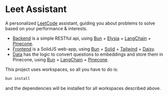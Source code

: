 # Leet Assistant

A personalized [LeetCode](https://leetcode.com/) assistant, guiding you about problems to solve based on your performance & interests.

- [Backend](./backend/) is a simple RESTful api, using [Bun](https://bun.sh/) + [Elysia](https://elysiajs.com/) + [LangChain](https://www.langchain.com/) + [Pinecone](https://www.pinecone.io/).
- [Frontend](./frontend/) is a SolidJS web-app, using [Bun](https://bun.sh/) + [Solid](https://www.solidjs.com/) + [Tailwind](https://tailwindcss.com) + [Daisy](https://daisyui.com/).
- [Data](./data/) has the logic to convert questions to embeddings and store them in Pinecone, using [Bun](https://bun.sh/) + [LangChain](https://www.langchain.com/) + [Pinecone](https://www.pinecone.io/).

This project uses workspaces, so all you have to do is:

```sh
bun install
```

and the dependencies will be installed for all workspaces described above.
